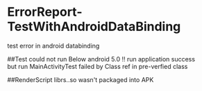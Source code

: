 # ErrorReport-TestWithAndroidDataBinding
test error in android databinding 

##Test could not run Below android 5.0 !!
 run application success   
 but run MainActivityTest failed by Class ref in pre-verfied class
 
##RenderScript librs.<scriptname>.so wasn't packaged into APK
